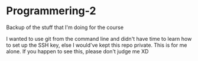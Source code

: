 # Programmering-2
Backup of the stuff that I'm doing for the course

I wanted to use git from the command line and didn't have time to learn how to set up the SSH key, else I would've kept this repo private.
This is for me alone. If you happen to see this, please don't judge me XD

